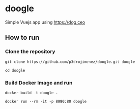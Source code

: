 # doogle
Simple Vuejs app using https://dog.ceo

## How to run

### Clone the repository

`git clone https://github.com/p3drojimenez/doogle.git doogle`

`cd doogle`

### Build Docker Image and run 

`docker build -t doogle . `

`docker run --rm -it -p 8080:80 doogle`

